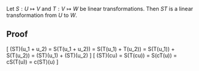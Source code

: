 Let $S: U \mapsto V$ and $T: V \mapsto W$ be linear transformations.
Then $ST$ is a linear transformation from $U$ to $W$.

## Proof

\[ (ST)(u_1 + u_2) = S(T(u_1 + u_2)) = S(T(u_1) + T(u_2)) = S(T(u_1)) + S(T(u_2)) = (ST)(u_1) + (ST)(u_2) \]
\[ (ST)(cu) = S(T(cu)) = S(cT(u)) = cS(T(u)) = c(ST)(u) \]
